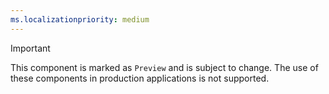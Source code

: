 ```yaml
---
ms.localizationpriority: medium
---
```


> [!IMPORTANT]
> This component is marked as `Preview` and is subject to change. The use of these components in production applications is not supported.
